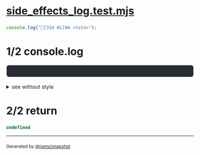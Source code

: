 # [side_effects_log.test.mjs](../side_effects_log.test.mjs)

```js
console.log("[31m Hi[0m <toto>");
```

# 1/2 console.log

![img](7_console_color_and_html_special_char/console.log.svg)

<details>
  <summary>see without style</summary>

```console
 Hi[0m <toto>
```

</details>


# 2/2 return

```js
undefined
```

---

<sub>
  Generated by <a href="https://github.com/jsenv/core/tree/main/packages/independent/snapshot">@jsenv/snapshot</a>
</sub>
